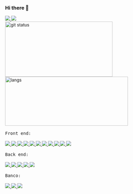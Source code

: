 ### Hi there 👋

 
<!--
**VagnerSilva/VagnerSilva** is a ✨ _special_ ✨ repository because its `README.md` (this file) appears on your GitHub profile.

Here are some ideas to get you started:

- 🔭 I’m currently working on ...
- 🌱 I’m currently learning ...
- 👯 I’m looking to collaborate on ...
- 🤔 I’m looking for help with ...
- 💬 Ask me about ...
- 📫 How to reach me: ...
- 😄 Pronouns: ...
- ⚡ Fun fact: ...
-->

<div>
   <a href="mailto:vagner23silva@gmail.com" alt="gmail" target="_blank">
    <img src="https://img.shields.io/badge/-Gmail-FF0000?style=flat-square&labelColor=FF0000&logo=gmail&logoColor=white&link=mailto:vagner23silva@gmail.com" />
  </a>
  <a href="https://www.linkedin.com/in/vagner-psilva" alt="linkedin" target="_blank">
    <img src="https://img.shields.io/badge/LinkedIn-%230077B5.svg?&style=flat-square&logo=linkedin&logoColor=white">
  </a>
</div>

<div>
  <a href="https://github.com/VagnerSilva">
  <img height="180em" width="350px" alt="git status" src="https://github-readme-stats.vercel.app/api?username=VagnerSilva&show_icons=true&include_all_commits=true&count_private=true"/>
  <img height="160px"  width="400px"alt="langs" src="https://github-readme-stats.vercel.app/api/top-langs/?username=VagnerSilva&layout=compact&langs_count=7"/>
  </a>
</div>

<br/>
 <kbd>Front end:</kbd>
 <br/>
 <br/>
 
 <div>
      <a href="https://developer.mozilla.org/pt-BR/docs/Learn/JavaScript" alt="javascript" target="_blank">
        <img src="https://img.shields.io/badge/Javascript-F7DF1E?&style=flat-square&logo=Javascript&logoColor=fff">
      </a>
      <a href="https://www.typescriptlang.org/" alt="Typescript" target="_blank">
        <img src="https://img.shields.io/badge/Typescript-3178C6?&style=flat-square&logo=Typescript&logoColor=fff">
      </a>
       <a href="https://developer.mozilla.org/pt-BR/docs/Web/HTML" alt="Html" target="_blank">
        <img src="https://img.shields.io/badge/Html-E34F26?&style=flat-square&logo=Html5&logoColor=fff">
      </a>
      </a>
       <a href="https://developer.mozilla.org/pt-BR/docs/Web/HTML" alt="Css" target="_blank">
        <img src="https://img.shields.io/badge/Css-1572B6?&style=flat-square&logo=Css3&logoColor=fff">
      </a>
      <a href="https://sass-lang.com/" alt="Sass" target="_blank">
        <img src="https://img.shields.io/badge/Sass-CC6699?&style=flat-square&logo=Sass&logoColor=fff">
      </a>   
      <a href="https://angular.io/" alt="Angular" target="_blank">
        <img src="https://img.shields.io/badge/Angular-DD0031?&style=flat-square&logo=Angular&logoColor=fff">
      </a>
      <a href="https://angularjs.org/" alt="AngularJs" target="_blank">
        <img src="https://img.shields.io/badge/AngularJs-DD0031?&style=flat-square&logo=AngularJs&logoColor=fff">
      </a>   
      <a href="https://vuejs.org/" alt="Vue" target="_blank">
        <img src="https://img.shields.io/badge/Vue-4FC08D?&style=flat-square&logo=Vue.js&logoColor=fff">
      </a>
      <a href="https://reactjs.org/" alt="React" target="_blank">
        <img src="https://img.shields.io/badge/React-61DAFB?&style=flat-square&logo=React&logoColor=fff">
      </a>
      <a href="https://flutter.dev/" alt="Flutter" target="_blank">
        <img src="https://img.shields.io/badge/Flutter-02569B?&style=flat-square&logo=Flutter&logoColor=fff">
      </a>
      <a href="https://developer.android.com/" alt="Android" target="_blank">
        <img src="https://img.shields.io/badge/Android-3DDC84?&style=flat-square&logo=Android&logoColor=fff">
      </a>
</div>

<br/>
 <kbd>Back end:</kbd>

 <br/>
 <br/>
<div>
      <a href="https://https://nodejs.org" alt="Node Js" target="_blank">
        <img src="https://img.shields.io/badge/Node.Js-339933?&style=flat-square&logo=Node.js&logoColor=fff">
      </a>
      <a href="https://docs.microsoft.com/pt-br/dotnet/csharp/" alt="csharp" target="_blank">
        <img src="https://img.shields.io/badge/C%2DSharp-3DDC84?&style=flat-square&logo=c-sharp&logoColor=fff">
      </a>
      <a href="https://docs.microsoft.com/en-us/dotnet/core/introduction" alt="net core" target="_blank">
        <img src="https://img.shields.io/badge/Core-512BD4?&style=flat-square&logo=.Net&logoColor=fff">
      </a>
      <a href="https://www.java.com/" alt="Java" target="_blank">
        <img src="https://img.shields.io/badge/Java-007396?&style=flat-square&logo=Java&logoColor=fff">
      </a>
      <a href="https://kotlinlang.org" alt="Kotlin" target="_blank">
        <img src="https://img.shields.io/badge/Kotlin-0095D5?&style=flat-square&logo=Kotlin&logoColor=fff">
      </a>
</div>

 <br/>
 <kbd>Banco:</kbd>

 <br/>
 <br/>


<div>
      <a href="https://www.postgresql.org" alt="PostgreSQL" target="_blank">
        <img src="https://img.shields.io/badge/PostgreSQL-4169E1?&style=flat-square&logo=postgresql&logoColor=fff">
      </a>
      <a href="https://www.microsoft.com/sql-server/sql-server-downloads?rtc=1" alt="Sql Server" target="_blank">
        <img src="https://img.shields.io/badge/SQL%20Server-CC2927?&style=flat-square&logo=microsoftsqlserver&logoColor=fff">
      </a>
      <a href="https://www.mongodb.com/" alt="MongoDB" target="_blank">
        <img src="https://img.shields.io/badge/MongoDB-47A248?&style=flat-square&logo=mongodb&logoColor=fff">
      </a>
</div>
  
